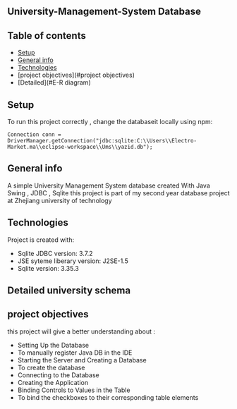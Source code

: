 ## University-Management-System Database 

## Table of contents
* [Setup](#setup)
* [General info](#general-info)
* [Technologies](#technologies)
* [project objectives](#project objectives)
* [Detailed](#E-R diagram)

## Setup
To run this project correctly , change the databaseit locally using npm:

```
Connection conn = DriverManager.getConnection("jdbc:sqlite:C:\\Users\\Electro-Market.ma\\eclipse-workspace\\Ums\\yazid.db");
```
## General info
A simple University Management System database  created With Java Swing , JDBC , Sqlite
this project is part of my second year database project at Zhejiang university of technology 
	
## Technologies
Project is created with:
* Sqlite JDBC version: 3.7.2
* JSE syteme liberary version: J2SE-1.5
* Sqlite version: 3.35.3

## Detailed university schema

## project objectives
this project will give a better understanding about : 

* Setting Up the Database
* To manually register Java DB in the IDE
* Starting the Server and Creating a Database
* To create the database
* Connecting to the Database
* Creating the Application
* Binding Controls to Values in the Table
* To bind the checkboxes to their corresponding table elements






	




